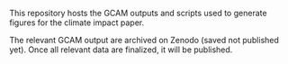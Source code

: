 This repository hosts the GCAM outputs and scripts used to generate figures for the climate impact paper.

The relevant GCAM output are archived on Zenodo (saved not published yet). Once all relevant data are finalized, it will be published.

